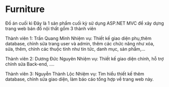 # Furniture
Đồ án cuối kì
Đây là 1 sản phẩm cuối kỳ sử dụng ASP.NET MVC để xây dựng trang web bán đồ nội thất gồm 3 thành viên

Thành viên 1: Trần Quang Minh
Nhiệm vụ: Thiết kế giao diện phụ,thêm database, chỉnh sửa trang user và admin, thêm các chức năng như xóa, sửa, thêm, chỉnh các thuộc tính như tin tức, danh mục, sản phẩm,...

Thành viên 2: Dương Đức Nguyên
Nhiệm vụ: Thiết kế giao diện chính, hỗ trợ chỉnh sửa Back-end, ....

Thành viên 3: Nguyễn Thành Lộc
Nhiệm vụ: Tìm hiểu thiết kế thêm database, chỉnh sửa giao diện, làm báo cáo tổng hợp về trang web này.
